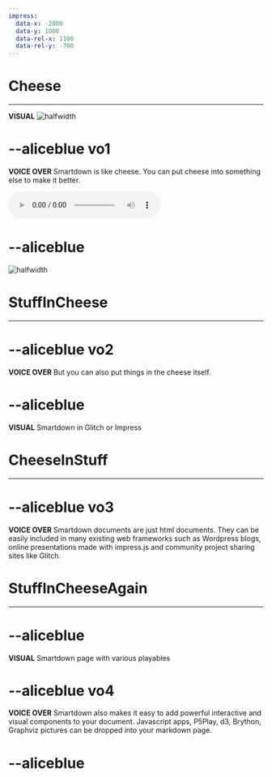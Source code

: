 ```yaml
---
impress:
  data-x: -2000
  data-y: 1000
  data-rel-x: 1100
  data-rel-y: -700
---
```


# Cheese
---

**VISUAL**
![halfwidth](https://tastesbetterfromscratch.com/wp-content/uploads/2017/04/Gourmet-Baked-Mac-and-Cheese-Bacon-2.jpg)

# --aliceblue vo1
**VOICE OVER**
Smartdown is like cheese.  You can put cheese into something else to make it better.

![Smartdown Is Like Cheese](../audio/SmartdownIsLikeCheese.mp3)

# --aliceblue

![halfwidth](https://harmanscheese.com/wp-content/uploads/crowley-cheese-hot-pepper-2.jpg)


# StuffInCheese
---

# --aliceblue vo2
**VOICE OVER**
But you can also put things in the cheese itself.
# --aliceblue
**VISUAL**
Smartdown in Glitch or Impress


# CheeseInStuff
---

# --aliceblue vo3
**VOICE OVER**
Smartdown documents are just html documents. They can be easily included in many existing web frameworks such as Wordpress blogs, online presentations made with impress.js and community project sharing sites like Glitch.


# StuffInCheeseAgain
---

# --aliceblue
**VISUAL**
Smartdown page with various playables

# --aliceblue vo4
**VOICE OVER**
Smartdown also makes it easy to add powerful interactive and visual components to your document.  Javascript apps, P5Play, d3, Brython, Graphviz pictures can be dropped into your markdown page.
# --aliceblue
